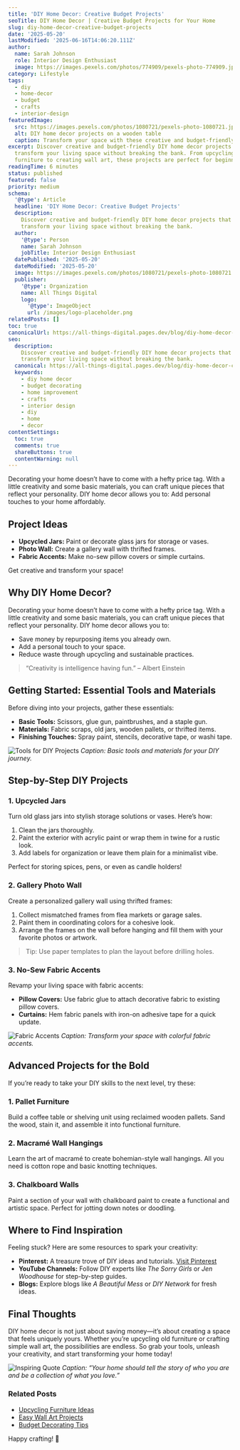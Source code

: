 ```yaml
---
title: 'DIY Home Decor: Creative Budget Projects'
seoTitle: DIY Home Decor | Creative Budget Projects for Your Home
slug: diy-home-decor-creative-budget-projects
date: '2025-05-20'
lastModified: '2025-06-16T14:06:20.111Z'
author:
  name: Sarah Johnson
  role: Interior Design Enthusiast
  image: https://images.pexels.com/photos/774909/pexels-photo-774909.jpeg?auto=compress&cs=tinysrgb&w=1260&h=750&dpr=2
category: Lifestyle
tags:
  - diy
  - home-decor
  - budget
  - crafts
  - interior-design
featuredImage:
  src: https://images.pexels.com/photos/1080721/pexels-photo-1080721.jpeg?auto=compress&cs=tinysrgb&w=1260&h=750&dpr=2
  alt: DIY home decor projects on a wooden table
  caption: Transform your space with these creative and budget-friendly DIY projects.
excerpt: Discover creative and budget-friendly DIY home decor projects that will
  transform your living space without breaking the bank. From upcycling
  furniture to creating wall art, these projects are perfect for beginners.
readingTime: 6 minutes
status: published
featured: false
priority: medium
schema:
  '@type': Article
  headline: 'DIY Home Decor: Creative Budget Projects'
  description:
    Discover creative and budget-friendly DIY home decor projects that will
    transform your living space without breaking the bank.
  author:
    '@type': Person
    name: Sarah Johnson
    jobTitle: Interior Design Enthusiast
  datePublished: '2025-05-20'
  dateModified: '2025-05-20'
  image: https://images.pexels.com/photos/1080721/pexels-photo-1080721.jpeg?auto=compress&cs=tinysrgb&w=1260&h=750&dpr=2
  publisher:
    '@type': Organization
    name: All Things Digital
    logo:
      '@type': ImageObject
      url: /images/logo-placeholder.png
relatedPosts: []
toc: true
canonicalUrl: https://all-things-digital.pages.dev/blog/diy-home-decor-creative-budget-projects
seo:
  description:
    Discover creative and budget-friendly DIY home decor projects that will
    transform your living space without breaking the bank.
  canonical: https://all-things-digital.pages.dev/blog/diy-home-decor-creative-budget-projects
  keywords:
    - diy home decor
    - budget decorating
    - home improvement
    - crafts
    - interior design
    - diy
    - home
    - decor
contentSettings:
  toc: true
  comments: true
  shareButtons: true
  contentWarning: null
---
```


Decorating your home doesn’t have to come with a hefty price tag. With a little creativity and some basic materials, you can craft unique pieces that reflect your personality. DIY home decor allows you to: Add personal touches to your home affordably.

## Project Ideas

- **Upcycled Jars:** Paint or decorate glass jars for storage or vases.
- **Photo Wall:** Create a gallery wall with thrifted frames.
- **Fabric Accents:** Make no-sew pillow covers or simple curtains.

Get creative and transform your space!

## Why DIY Home Decor?

Decorating your home doesn’t have to come with a hefty price tag. With a little creativity and some basic materials, you can craft unique pieces that reflect your personality. DIY home decor allows you to:

- Save money by repurposing items you already own.
- Add a personal touch to your space.
- Reduce waste through upcycling and sustainable practices.

> “Creativity is intelligence having fun.” – Albert Einstein

## Getting Started: Essential Tools and Materials

Before diving into your projects, gather these essentials:

- **Basic Tools:** Scissors, glue gun, paintbrushes, and a staple gun.
- **Materials:** Fabric scraps, old jars, wooden pallets, or thrifted items.
- **Finishing Touches:** Spray paint, stencils, decorative tape, or washi tape.

![Tools for DIY Projects](https://images.pexels.com/photos/392024/pexels-photo-392024.jpeg?auto=compress&cs=tinysrgb&w=1260&h=750&dpr=2)
_Caption: Basic tools and materials for your DIY journey._

## Step-by-Step DIY Projects

### 1. Upcycled Jars

Turn old glass jars into stylish storage solutions or vases. Here’s how:

1. Clean the jars thoroughly.
2. Paint the exterior with acrylic paint or wrap them in twine for a rustic look.
3. Add labels for organization or leave them plain for a minimalist vibe.

Perfect for storing spices, pens, or even as candle holders!

### 2. Gallery Photo Wall

Create a personalized gallery wall using thrifted frames:

1. Collect mismatched frames from flea markets or garage sales.
2. Paint them in coordinating colors for a cohesive look.
3. Arrange the frames on the wall before hanging and fill them with your favorite photos or artwork.

> Tip: Use paper templates to plan the layout before drilling holes.

### 3. No-Sew Fabric Accents

Revamp your living space with fabric accents:

- **Pillow Covers:** Use fabric glue to attach decorative fabric to existing pillow covers.
- **Curtains:** Hem fabric panels with iron-on adhesive tape for a quick update.

![Fabric Accents](https://images.pexels.com/photos/1045541/pexels-photo-1045541.jpeg?auto=compress&cs=tinysrgb&w=1260&h=750&dpr=2)
_Caption: Transform your space with colorful fabric accents._

## Advanced Projects for the Bold

If you’re ready to take your DIY skills to the next level, try these:

### 1. Pallet Furniture

Build a coffee table or shelving unit using reclaimed wooden pallets. Sand the wood, stain it, and assemble it into functional furniture.

### 2. Macramé Wall Hangings

Learn the art of macramé to create bohemian-style wall hangings. All you need is cotton rope and basic knotting techniques.

### 3. Chalkboard Walls

Paint a section of your wall with chalkboard paint to create a functional and artistic space. Perfect for jotting down notes or doodling.

## Where to Find Inspiration

Feeling stuck? Here are some resources to spark your creativity:

- **Pinterest:** A treasure trove of DIY ideas and tutorials. [Visit Pinterest](https://www.pinterest.com)
- **YouTube Channels:** Follow DIY experts like _The Sorry Girls_ or _Jen Woodhouse_ for step-by-step guides.
- **Blogs:** Explore blogs like _A Beautiful Mess_ or _DIY Network_ for fresh ideas.

## Final Thoughts

DIY home decor is not just about saving money—it’s about creating a space that feels uniquely yours. Whether you’re upcycling old furniture or crafting simple wall art, the possibilities are endless. So grab your tools, unleash your creativity, and start transforming your home today!

![Inspiring Quote](https://images.pexels.com/photos/590041/pexels-photo-590041.jpeg?auto=compress&cs=tinysrgb&w=1260&h=750&dpr=2)
_Caption: “Your home should tell the story of who you are and be a collection of what you love.”_

### Related Posts

- [Upcycling Furniture Ideas](#)
- [Easy Wall Art Projects](#)
- [Budget Decorating Tips](#)

Happy crafting! 🎨
